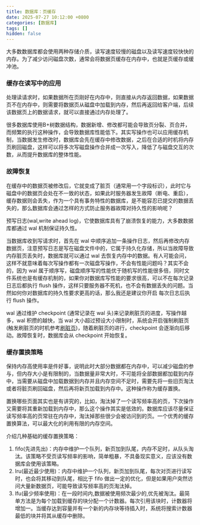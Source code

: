 ```yaml
---
title: 数据库：页缓存
date: 2025-07-27 10:12:00 +0800
categories: [数据库]
tags: []
hidden: false
---
```


大多数数据库都会使用两种存储介质，读写速度较慢的磁盘以及读写速度较快快的内存。为了减少访问磁盘次数，通常会将数据页缓存在内存中，也就是页缓存或缓冲池。

### 缓存在读写中的应用

处理读请求时，如果数据所在页刚好在内存中，则直接从内存返回数据，如果数据页不在内存中，则需要将数据页从磁盘中加载到内存，然后再返回给客户端，后续该数据页上的数据请求，就可以直接通过内存处理了。

很多数据库使用B+树数据结构，数据新增、修改都可能会导致页分裂、页合并，而频繁的执行这种操作，会导致数据库性能低下。其实写操作也可以应用缓存机制，当数据发生修改时，数据库会先在缓存中修改数据，之后在合适的时机将内存页刷回磁盘，这样可以将多次写磁盘操作合并成一次写入，降低了与磁盘交互的次数，从而提升数据库的整体性能。

### 故障恢复

在缓存中的数据页被修改后，它就变成了脏页（通常用一个字段标识），此时它与磁盘中的数据页会处在不一致的状态，如果此时服务器发生故障（断电、重启），缓存数据则会丢失，作为一个具有事务特性的数据库，是不能容忍已提交的数据丢失的，那么数据库会通过怎样的方式防止服务器故障对持久性的影响呢？

预写日志(wal,write ahead log)，它使数据库具有了崩溃恢复的能力，大多数数据库都通过 wal 机制保证持久性。

当数据库收到写请求时，首先在 wal 中顺序追加一条操作日志，然后再修改内存数据页，注意预写日志是写在磁盘文件中的，它属于持久化存储，所以当故障导致内存脏页丢失时，数据库就可以通过 wal 去恢复内存中的数据。有人可能会问，这样不就意味着每次写操作都有一次磁盘写操作，不会有性能问题吗？其实不会的，因为 wal 属于顺序写，磁盘顺序写的性能优于随机写的性能很多倍，同时文件系统也是有缓存机制的，如果你对数据库写性能的要求很高，可以不在每次记录日志后都执行 flush 操作，这样只要服务器不死机，也不会有数据丢失的问题。当然如何你对数据库的持久性要求更高的话，那么我还是建议你开启 每次日志后执行 flush 操作。

wal 通过维护 checkpoint (通常记录在 wal 头)来记录刷脏页的进度，写操作越多，wal 积攒的越快，当 wal 大小超过预设大小限制时，系统会开启强制刷脏页(触发刷脏页的时机参考[刷脏页](https://jasonbourne723.github.io/posts/mysql-flush/))，随着刷脏页的进行，checkpoint 会逐渐向后移动。故障恢复时，数据库会从 checkpoint 开始恢复。

### 缓存置换策略

保持内存高使用率是件好事，说明此时大部分数据都在内存中，可以减少磁盘的参与，但内存大小是有限制的，当数据量非常大时，不可能将全部数据都加载到内存中，当需要从磁盘中加载数据到内存并且内存空间不足时，需要先将一些旧页淘汰或者将脏页刷回磁盘，然后再将新页加载到内存中。这种操作称为缓存置换。

置换哪些页面其实也是有讲究的，比如，淘汰掉了一个读写频率高的页，下次操作又需要将其重新加载到内存中，那么这个操作其实是低效的。数据库应该尽量保证读写频率高的页常驻在内存中，淘汰掉那些很少会被访问到的页。一个优秀的缓存置换算法，可以最大化的利用有限的内存空间。

介绍几种基础的缓存置换策略：

1. fifo(先进先出)：内存中维护一个队列，新页加到队尾，内存不足时，从队头淘汰。该策略不受页读写频率的影响，简单粗暴，不具备现实意义，应该没有数据库会使用该策略。
2. lru(最近最少使用)：内存中维护一个队列，新页加到队尾，每次对页进行读写时，也会将其移动到队尾，相比于 fifo 做出一定的优化，但是如果用户突然访问大量新数据页，可能导致读写频率高的页淘汰掉。
3. lfu(最少频率使用)：在一段时间内,数据被使用频次最少的,优先被淘汰。最简单方法是为每个加载到缓存的块分配一个计数器。每次引用该块时，计数器将增加一。当缓存达到容量并有一个新的内存块等待插入时，系统将搜索计数器最低的块并将其从缓存中删除。
